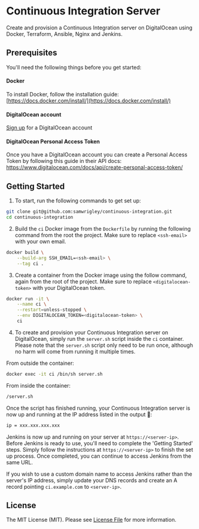 # Continuous Integration Server

Create and provision a Continuous Integration server on DigitalOcean using Docker, Terraform, Ansible, Nginx and Jenkins.

## Prerequisites

You'll need the following things before you get started:

#### Docker

To install Docker, follow the installation guide: [https://docs.docker.com/install/](https://docs.docker.com/install/)

#### DigitalOcean account

[Sign up](https://m.do.co/c/344de7bea76b) for a DigitalOcean account

#### DigitalOcean Personal Access Token

Once you have a DigitalOcean account you can create a Personal Access Token by following this guide in their API docs: https://www.digitalocean.com/docs/api/create-personal-access-token/

## Getting Started

1. To start, run the following commands to get set up:

```sh
git clone git@github.com:samwrigley/continuous-integration.git
cd continuous-integration
```

2. Build the `ci` Docker image from the `Dockerfile` by running the following command from the root the project. Make sure to replace `<ssh-email>` with your own email.

```sh
docker build \
    --build-arg SSH_EMAIL=<ssh-email> \
    --tag ci .
```

3. Create a container from the Docker image using the follow command, again from the root of the project. Make sure to replace `<digitalocean-token>` with your DigitalOcean token.

```sh
docker run -it \
    --name ci \
    --restart=unless-stopped \
    --env DIGITALOCEAN_TOKEN=<digitalocean-token> \
    ci
```

4. To create and provision your Continuous Integration server on DigitalOcean, simply run the `server.sh` script inside the `ci` container. Please note that the `server.sh` script only need to be run once, although no harm will come from running it multiple times.

From outside the container:

```sh
docker exec -it ci /bin/sh server.sh
```

From inside the container:

```sh
/server.sh
```

Once the script has finished running, your Continuous Integration server is now up and running at the IP address listed in the output 🚀:

```sh
ip = xxx.xxx.xxx.xxx
```

Jenkins is now up and running on your server at `https://<server-ip>`. Before Jenkins is ready to use, you'll need to complete the 'Getting Started' steps. Simply follow the instructions at `https://<server-ip>` to finish the set up process. Once completed, you can continue to access Jenkins from the same URL.

If you wish to use a custom domain name to access Jenkins rather than the server's IP address, simply update your DNS records and create an A record pointing `ci.example.com` to `<server-ip>`.

## License

The MIT License (MIT). Please see [License File](LICENSE.md) for more information.
